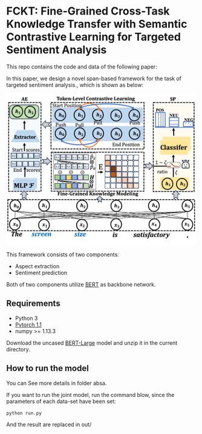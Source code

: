 # FCKT: Fine-Grained Cross-Task Knowledge Transfer with Semantic Contrastive Learning  for Targeted Sentiment Analysis

This repo contains the code and data of the following paper:

In this paper, we design a novel span-based framework for the task of targeted sentiment analysis., which is shown as below:
<p>
<img src="image/model.png" width="600">
</p>



This framework consists of two components:  
- Aspect extraction  
- Sentiment prediction

Both of two components utilize [BERT](https://github.com/huggingface/pytorch-pretrained-BERT) as backbone network. 

## Requirements
- Python 3
- [Pytorch 1.1](https://pytorch.org/) 
- numpy >= 1.13.3

Download the uncased [BERT-Large](https://drive.google.com/file/d/13I0Gj7v8lYhW5Hwmp5kxm3CTlzWZuok2/view?usp=sharing) model and unzip it in the current directory. 



## How to run the model
You can See  more details in folder absa. 

If you want to run the joint model, run the command blow, since the parameters of each data-set have been set:

```
python run.py 
```

And the result are replaced in out/ 



